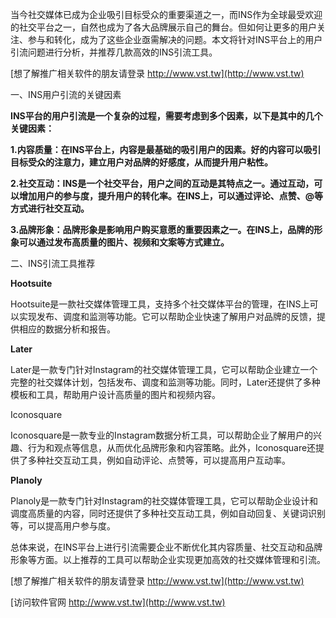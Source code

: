 当今社交媒体已成为企业吸引目标受众的重要渠道之一，而INS作为全球最受欢迎的社交平台之一，自然也成为了各大品牌展示自己的舞台。但如何让更多的用户关注、参与和转化，成为了这些企业亟需解决的问题。本文将针对INS平台上的用户引流问题进行分析，并推荐几款高效的INS引流工具。

[想了解推广相关软件的朋友请登录 http://www.vst.tw](http://www.vst.tw)

一、INS用户引流的关键因素

**INS平台的用户引流是一个复杂的过程，需要考虑到多个因素，以下是其中的几个关键因素：**

**1.内容质量：在INS平台上，内容是最基础的吸引用户的因素。好的内容可以吸引目标受众的注意力，建立用户对品牌的好感度，从而提升用户粘性。**

**2.社交互动：INS是一个社交平台，用户之间的互动是其特点之一。通过互动，可以增加用户的参与度，提升用户的转化率。在INS上，可以通过评论、点赞、@等方式进行社交互动。**

**3.品牌形象：品牌形象是影响用户购买意愿的重要因素之一。在INS上，品牌的形象可以通过发布高质量的图片、视频和文案等方式建立。**

二、INS引流工具推荐

**Hootsuite**

Hootsuite是一款社交媒体管理工具，支持多个社交媒体平台的管理，在INS上可以实现发布、调度和监测等功能。它可以帮助企业快速了解用户对品牌的反馈，提供相应的数据分析和报告。

**Later**

Later是一款专门针对Instagram的社交媒体管理工具，它可以帮助企业建立一个完整的社交媒体计划，包括发布、调度和监测等功能。同时，Later还提供了多种模板和工具，帮助用户设计高质量的图片和视频内容。

Iconosquare

Iconosquare是一款专业的Instagram数据分析工具，可以帮助企业了解用户的兴趣、行为和观点等信息，从而优化品牌形象和内容策略。此外，Iconosquare还提供了多种社交互动工具，例如自动评论、点赞等，可以提高用户互动率。

**Planoly**

Planoly是一款专门针对Instagram的社交媒体管理工具，它可以帮助企业设计和调度高质量的内容，同时还提供了多种社交互动工具，例如自动回复、关键词识别等，可以提高用户参与度。

总体来说，在INS平台上进行引流需要企业不断优化其内容质量、社交互动和品牌形象等方面。以上推荐的工具可以帮助企业实现更加高效的社交媒体管理和引流。

[想了解推广相关软件的朋友请登录 http://www.vst.tw](http://www.vst.tw)


[访问软件官网 http://www.vst.tw](http://www.vst.tw)
